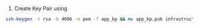 1. Create Key Pair using

```sh
ssh-keygen -t rsa -b 4096 -m pem -f app_kp && mv app_kp.pub infrastructure/tf-jenkins-server/modules/compute/app_kp.pub && mv app_kp app_kp.pem && chmod 400 app_kp.pem
```